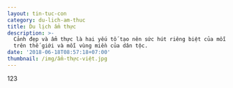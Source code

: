 ```yaml
---
layout: tin-tuc-con
category: du-lich-am-thuc
title: Du lịch ẩm thực
description: >-
  Cảnh đẹp và ẩm thực là hai yếu tố tạo nên sức hút riêng biệt của mỗi quốc gia
  trên thế giới và mỗi vùng miền của dân tộc.
date: '2018-06-18T08:57:18+07:00'
thumbnail: /img/ẩm-thực-việt.jpg
---
```

123
